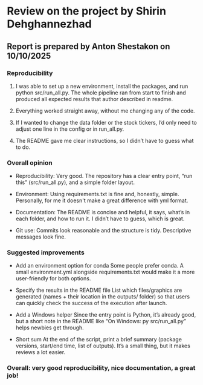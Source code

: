 # Review on the project by Shirin Dehghannezhad
## Report is prepared by Anton Shestakon on 10/10/2025


### Reproducibility 

1) I was able to set up a new environment, install the packages, and run python src/run_all.py. The whole pipeline ran from start to finish and produced all expected results that author described in readme.

2) Everything worked straight away, without me changing any of the code.

3) If I wanted to change the data folder or the stock tickers, I’d only need to adjust one line in the config or in run_all.py.

4) The README gave me clear instructions, so I didn’t have to guess what to do.

### Overall opinion

- Reproducibility:
Very good. The repository has a clear entry point, “run this” (src/run_all.py), and a simple folder layout. 

- Environment:
Using requirements.txt is fine and, honestly, simple. Personally, for me it doesn't make a great difference with yml format.

- Documentation:
The README is concise and helpful, it says, what’s in each folder, and how to run it. I didn’t have to guess, which is great. 

- Git use:
Commits look reasonable and the structure is tidy. Descriptive messages look fine.

### Suggested improvements

- Add an environment option for conda
Some people prefer conda. A small environment.yml alongside requirements.txt would make it a more user-friendly for both options.

- Specify the results in the README file
List which files/graphics are generated (names + their location in the outputs/ folder) so that users can quickly check the success of the execution after launch. 

- Add a Windows helper
Since the entry point is Python, it’s already good, but a short note in the README like “On Windows: py src/run_all.py” helps newbies get through. 

- Short sum
At the end of the script, print a brief summary (package versions, start/end time, list of outputs). It’s a small thing, but it makes reviews a lot easier.

### Overall: very good reproducibility, nice documentation, a great job!